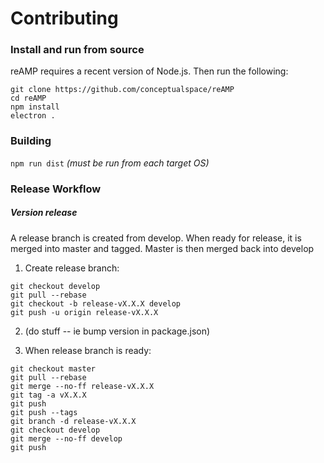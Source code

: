 # Contributing

### Install and run from source

reAMP requires a recent version of Node.js. Then run the following:
```
git clone https://github.com/conceptualspace/reAMP
cd reAMP
npm install
electron .
```

### Building
`npm run dist`
*(must be run from each target OS)*

### Release Workflow
##### Version release
A release branch is created from develop. When ready for release, it is merged into master and tagged. Master is then merged back into develop

1. Create release branch:
```
git checkout develop
git pull --rebase
git checkout -b release-vX.X.X develop
git push -u origin release-vX.X.X
```
2. (do stuff -- ie bump version in package.json)

3. When release branch is ready:
```
git checkout master
git pull --rebase
git merge --no-ff release-vX.X.X
git tag -a vX.X.X
git push
git push --tags
git branch -d release-vX.X.X
git checkout develop
git merge --no-ff develop
git push
```
